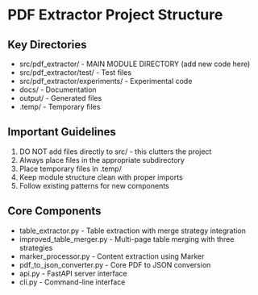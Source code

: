 # PDF Extractor Project Structure

## Key Directories

- src/pdf_extractor/ - MAIN MODULE DIRECTORY (add new code here)
- src/pdf_extractor/test/ - Test files
- src/pdf_extractor/experiments/ - Experimental code
- docs/ - Documentation
- output/ - Generated files
- .temp/ - Temporary files

## Important Guidelines

1. DO NOT add files directly to src/ - this clutters the project
2. Always place files in the appropriate subdirectory
3. Place temporary files in .temp/
4. Keep module structure clean with proper imports
5. Follow existing patterns for new components

## Core Components

- table_extractor.py - Table extraction with merge strategy integration
- improved_table_merger.py - Multi-page table merging with three strategies
- marker_processor.py - Content extraction using Marker
- pdf_to_json_converter.py - Core PDF to JSON conversion
- api.py - FastAPI server interface
- cli.py - Command-line interface
